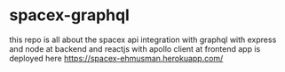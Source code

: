 # spacex-graphql
this repo is all about the spacex api integration with  graphql with express and node at backend and reactjs with apollo client at frontend
app is deployed here
https://spacex-ehmusman.herokuapp.com/
